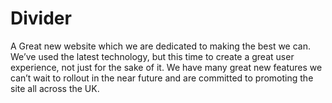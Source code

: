 # Divider
A Great new website which we are dedicated to making the best we can. We’ve used the latest technology, but this time to create a great user experience, not just for the sake of it. We have many great new features we can’t wait to rollout in the near future and are committed to promoting the site all across the UK.
